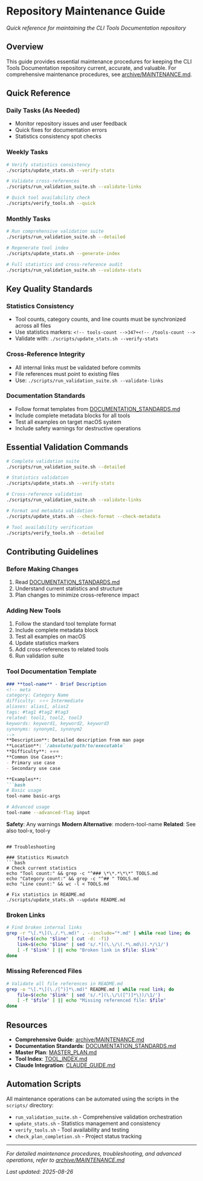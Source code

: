 # Repository Maintenance Guide

*Quick reference for maintaining the CLI Tools Documentation repository*

## Overview

This guide provides essential maintenance procedures for keeping the CLI Tools Documentation repository current, accurate, and valuable. For comprehensive maintenance procedures, see [archive/MAINTENANCE.md](../archive/MAINTENANCE.md).

## Quick Reference

### Daily Tasks (As Needed)
- Monitor repository issues and user feedback
- Quick fixes for documentation errors
- Statistics consistency spot checks

### Weekly Tasks
```bash
# Verify statistics consistency
./scripts/update_stats.sh --verify-stats

# Validate cross-references
./scripts/run_validation_suite.sh --validate-links

# Quick tool availability check
./scripts/verify_tools.sh --quick
```

### Monthly Tasks
```bash
# Run comprehensive validation suite
./scripts/run_validation_suite.sh --detailed

# Regenerate tool index
./scripts/update_stats.sh --generate-index

# Full statistics and cross-reference audit
./scripts/run_validation_suite.sh --validate-stats
```

## Key Quality Standards

### Statistics Consistency
- Tool counts, category counts, and line counts must be synchronized across all files
- Use statistics markers: `<!-- tools-count -->347+<!-- /tools-count -->`
- Validate with: `./scripts/update_stats.sh --verify-stats`

### Cross-Reference Integrity
- All internal links must be validated before commits
- File references must point to existing files
- Use: `./scripts/run_validation_suite.sh --validate-links`

### Documentation Standards
- Follow format templates from [DOCUMENTATION_STANDARDS.md](./DOCUMENTATION_STANDARDS.md)
- Include complete metadata blocks for all tools
- Test all examples on target macOS system
- Include safety warnings for destructive operations

## Essential Validation Commands

```bash
# Complete validation suite
./scripts/run_validation_suite.sh --detailed

# Statistics validation
./scripts/update_stats.sh --verify-stats

# Cross-reference validation  
./scripts/run_validation_suite.sh --validate-links

# Format and metadata validation
./scripts/update_stats.sh --check-format --check-metadata

# Tool availability verification
./scripts/verify_tools.sh --detailed
```

## Contributing Guidelines

### Before Making Changes
1. Read [DOCUMENTATION_STANDARDS.md](./DOCUMENTATION_STANDARDS.md)
2. Understand current statistics and structure
3. Plan changes to minimize cross-reference impact

### Adding New Tools
1. Follow the standard tool template format
2. Include complete metadata block
3. Test all examples on macOS
4. Update statistics markers
5. Add cross-references to related tools
6. Run validation suite

### Tool Documentation Template
```markdown
### **tool-name** - Brief Description
<!-- meta
category: Category Name
difficulty: ⭐⭐⭐ Intermediate
aliases: alias1, alias2
tags: #tag1 #tag2 #tag3
related: tool1, tool2, tool3
keywords: keyword1, keyword2, keyword3
synonyms: synonym1, synonym2
-->
**Description**: Detailed description from man page
**Location**: `/absolute/path/to/executable`
**Difficulty**: ⭐⭐⭐
**Common Use Cases**:
- Primary use case
- Secondary use case

**Examples**:
```bash
# Basic usage
tool-name basic-args

# Advanced usage
tool-name --advanced-flag input
```

**Safety**: Any warnings
**Modern Alternative**: modern-tool-name
**Related**: See also tool-x, tool-y
```

## Troubleshooting

### Statistics Mismatch
```bash
# Check current statistics
echo "Tool count:" && grep -c "^### \*\*.*\*\*" TOOLS.md
echo "Category count:" && grep -c "^## " TOOLS.md  
echo "Line count:" && wc -l < TOOLS.md

# Fix statistics in README.md
./scripts/update_stats.sh --update README.md
```

### Broken Links
```bash
# Find broken internal links
grep -r "\[.*\](\./.*\.md)" . --include="*.md" | while read line; do
    file=$(echo "$line" | cut -d: -f1)
    link=$(echo "$line" | sed 's/.*](\.\/\(.*\.md\)).*/\1/')
    [ -f "$link" ] || echo "Broken link in $file: $link"
done
```

### Missing Referenced Files
```bash
# Validate all file references in README.md
grep -o "\[.*\](\./[^)]*\.md)" README.md | while read link; do
    file=$(echo "$link" | sed 's/.*](\.\/\([^)]*\))/\1/')
    [ -f "$file" ] || echo "Missing referenced file: $file"
done
```

## Resources

- **Comprehensive Guide**: [archive/MAINTENANCE.md](../archive/MAINTENANCE.md)
- **Documentation Standards**: [DOCUMENTATION_STANDARDS.md](./DOCUMENTATION_STANDARDS.md)  
- **Master Plan**: [MASTER_PLAN.md](../MASTER_PLAN.md)
- **Tool Index**: [TOOL_INDEX.md](./TOOL_INDEX.md)
- **Claude Integration**: [CLAUDE_GUIDE.md](./CLAUDE_GUIDE.md)

## Automation Scripts

All maintenance operations can be automated using the scripts in the `scripts/` directory:

- `run_validation_suite.sh` - Comprehensive validation orchestration
- `update_stats.sh` - Statistics management and consistency
- `verify_tools.sh` - Tool availability and testing
- `check_plan_completion.sh` - Project status tracking

---

*For detailed maintenance procedures, troubleshooting, and advanced operations, refer to [archive/MAINTENANCE.md](../archive/MAINTENANCE.md)*

*Last updated: 2025-08-26*